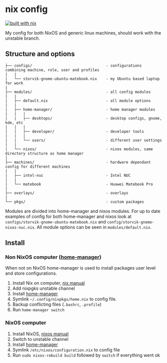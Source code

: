 # nix config

[![built with nix](https://builtwithnix.org/badge.svg)](https://builtwithnix.org)

My config for both NixOS and generic linux machines, should work with the unstable branch.

## Structure and options

```
├── configs/                                 - configurations combining machine, role, user and profiles
|   |
|   └── storvik-gnome-ubuntu-matebook.nix    - my Ubuntu based laptop for work
|
├── modules/                                 - all config modules
|   |
|   ├── default.nix                          - all module options
|   |
|   ├── home-manager/                        - home manager modules
|   |   |
|   |   ├── desktops/                        - desktop configs, gnome, kde, etc
|   |   |
|   |   ├── developer/                       - developer tools
|   |   |
|   |   └── users/                           - different user settings
|   |
|   └── nixos/                               - nixos modules, same directory structure as home manager
│
├── machines/                                - hardware dependant config for different machines
|   |
|   ├── intel-nuc                            - Intel NUC
|   |
|   └── matebook                             - Huawei Matebook Pro
|
├── overlays/                                - overlays
|
└── pkgs/                                    - custom packages
```

Modules are divided into home-manager and nixos modules.
For up to date examples of config for both home-manager and nixos look at `configs/storvik-gnome-ubuntu-matebook.nix` and `config/storvik-gnome-nixos-nuc.nix`.
All module options can be seen in `modules/default.nix`.

## Install

### Non NixOS computer ([home-manager](https://github.com/nix-community/home-manager))

When not on NixOS home-manager is used to install packages user level and store configurations.

1. Install Nix on computer, [nix manual](https://nixos.org/manual/nix/stable/)
2. Add nixpgks unstable channel
3. Install [home-manager](https://github.com/nix-community/home-manager)
4. Symlink `~/.config/nixpkgs/home.nix` to config file.
5. Backup conflicting files (`.bashrc`, `.profile`)
6. Run `home-manager switch`

### NixOS computer

1. Install NixOS, [nixos manual](https://nixos.org/manual/nixos/stable/)
2. Switch to unstable channel
3. Install [home-manager](https://github.com/nix-community/home-manager)
4. Symlink `/etc/nixos/configuration.nix` to config file
5. Run `sudo nixos-rebuild build` followed by `switch` if everything went ok
